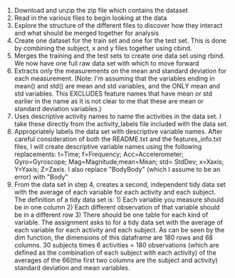 1.	Download and unzip the zip file which contains the dataset
2.	Read in the various files to begin looking at the data
3.	Explore the structure of the different files to discover how they interact and what should be merged together for analysis
4.	Create one dataset for the train set and one for the test set. This is done by combining the subject, x and y files together using cbind.
5.	Merges the training and the test sets to create one data set using rbind. We now have one full raw data set with which to move forward
6.	Extracts only the measurements on the mean and standard deviation for each measurement. (Note: I'm assuming that the variables ending in mean() and std() are mean and std variables, and the ONLY mean and std variables. This EXCLUDES feature names that have mean or std earlier in the name as it is not clear to me that these are mean or standard deviation variables.)
7.	Uses descriptive activity names to name the activities in the data set. I take these directly from the activity_labels file included with the data set. 
8.	Appropriately labels the data set with descriptive variable names. After careful consideration of both the README.txt and the features_info.txt files, I will create descriptive variable names using the following replacements: t=Time; f=Frequency; Acc=Accelerometer; Gyro=Gyroscope; Mag=Magnitude;mean=Mean; std= StdDev; x=Xaxis; Y=Yaxis; Z=Zaxis. I also replace "BodyBody" (which I assume to be an error) with "Body"
9.	From the data set in step 4, creates a second, independent tidy data set with the average of each variable for each activity and each subject.  The definition of a tidy data set is: 1) Each variable you measure should be in one column 2) Each different observation of that variable should be in a different row 3) There should be one table for each kind of variable.  The assignment asks to for a tidy data set with the average of each variable for each activity and each subject. As can be seen by the dim function, the dimensions of this dataframe are 180 rows and 68 columns. 30 subjects times 6 activities = 180 observations (which are defined as the combination of each subject with each activity) of the averages of the 66(the first two columns are the subject and activity) standard deviation and mean variables.
